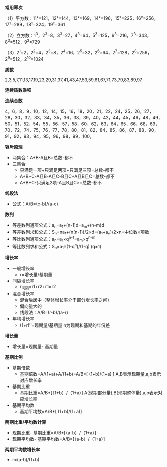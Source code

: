 **常用幂次**

（1）平方数：11²=121，12²=144，13²=169，14²=196，15²=225，16²=256，17²=289，18²=324，19²=361

（2）立方数：1<sup>3</sup>，2<sup>3</sup>=8，3<sup>3</sup>=27，4<sup>3</sup>=64，5<sup>3</sup>=125，6<sup>3</sup>=216，7<sup>3</sup>=343，8<sup>3</sup>=512，9<sup>3</sup>=729

（3）2<sup>1</sup>=2，2<sup>2</sup>=4，2<sup>3</sup>=8，2<sup>4</sup>=16，2<sup>5</sup>=32，2<sup>6</sup>=64，2<sup>7</sup>=128，2<sup>8</sup>=256，2<sup>9</sup>=512，2<sup>10</sup>=1024



**质数**

2,3,5,7,11,13,17,19,23,29,31,37,41,43,47,53,59,61,67,71,73,79,83,89,97

**连续质数乘积**



**连续合数**

4，6，8，9，10，12，14，15，16，18，20，21，22，24，25，26，27，28，30，32，33，34，35，36，38，39，40，42，44，45，46，48，49，50，51，52，54，55，56，57，58，60，62，63，64，65，66，68，69，70，72，74，75，76，77，78，80，81，82，84，85，86，87，88，90，91，92，93，94，95，96，98，99，100。



**容斥原理**

- 两集合：A+B-A且B=总数-都不
- 三集合
  - 只满足一项+只满足两项+只满足三项=总数-都不
  - A+B+C-A且B-A且C-B且C+A且B且C=总数-都不
  - A+B+C-只满足2项-A且B且C×=总数-都不

**线段法**

- 公式：A/B=(c-b)/(a-c)

**数列**

- 等差数列通项公式：a<sub>n</sub>=a<sub>1</sub>+(n-1)d=a<sub>m</sub>+(n-m)d
- 等差数列求和公式：S<sub>n</sub>=na<sub>1</sub>+(n(n-1))/2×d=(a<sub>1</sub>+a<sub>n</sub>)/2×n=中位数×项数
- 等比数列通项公式：a<sub>n</sub>=a<sub>1</sub>×q<sup>n-1</sup>=a<sub>m</sub>×q<sup>n-m</sup>
- 等比数列求和公式：S<sub>n</sub>=a<sub>1</sub>×(1-q<sup>n</sup>)/(1-q)     (q≠1)





**增长率**

- 一般增长率
  - r=增长量/基期量
- 间隔增长率
  - r<sub>间隔</sub>=r1+r2+r1×r2
- 混合增长率
  - 混合后居中（整体增长率介于部分增长率之间）
  - 偏向量大的
  - 线段法：A/B=(r-b)/(a-r)
- 年均增长率
  - (1+r)<sup>n</sup>=现期量/基期量			n为现期和基期的年份差

**增长量**

- 增长量=现期量- 基期量

**基期比例**

- 基期倍数
  - 基期倍数=A/(1+a)÷A/(1+b)=A/B*[ (1+b)/(1+a) ]    A,B表示现期量,a,b表示对应增长率
- 基期比重
  - 基期比重=A/B*[（1+b）/（1+a）]     A(现期部分量),B(现期整体量),a,b表示对应增长率
- 基期平均数
  - 基期平均数=A/B*[ (1+b)/(1+a)]

**两期比重/平均数计算**

- 现期比重- 基期比重=A/B*[（a-b）/（1+a）]
- 现期平均数- 基期平均数=A/B*[（a-b）/（1+a）]

**两期平均数增长率**

- r=(a-b)/(1+b)
